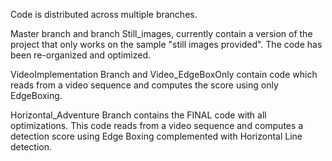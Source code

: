 

Code is distributed across multiple branches.




Master branch and branch Still_images, currently contain a version of the project that only works on the sample "still images provided". The code has been re-organized and optimized. 



VideoImplementation Branch and Video_EdgeBoxOnly contain code which reads from a video sequence and computes the score using only EdgeBoxing. 



Horizontal_Adventure Branch contains the FINAL code with all optimizations. This code reads from a video sequence and computes a detection score using Edge Boxing complemented with Horizontal Line detection. 

